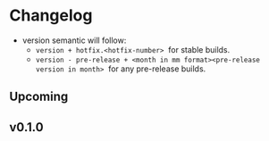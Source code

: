 # Changelog

- version semantic will follow:
  - `version + hotfix.<hotfix-number>` &nbsp;for stable builds.
  - `version - pre-release + <month in mm format><pre-release version in month>` &nbsp;for any pre-release builds.

## Upcoming

## v0.1.0
